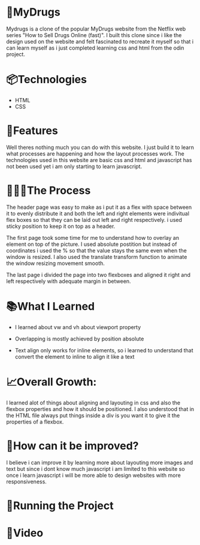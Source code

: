 # **💊MyDrugs**

Mydrugs is a clone of the popular MyDrugs website from the Netflix web series "How to Sell Drugs Online (fast)". I built this clone since i like the design used on the website and felt fascinated to recreate it myself so that i can learn myself as i just completed learning css and html from the odin project.



# 📦Technologies

- HTML
- CSS



# **🦄Features**

Well theres nothing much you can do with this website. I just build it to learn what processes are happening and how the layout processes work. The technologies used in this website are basic css and html and javascript has not been used yet i am only starting to learn javascript.



# **👩🏽‍🍳The Process**

The header page was easy to make as i put it as a flex with space between it to evenly distribute it and both the left and right elements were indivitual flex boxes so that they can be laid out left and right respectively. i used sticky position to keep it on top as a header.

The first page took some time for me to understand how to overlay an element on top of the picture. I used absolute postition but instead of coordinates i used the % so that the value stays the same even when the window is resized. I also used the translate transform function to animate the window resizing movement smooth.

The last page i divided the page into two flexboxes and aligned it right and left respectively with adequate margin in between.

# **📚What I Learned**

- I learned about vw and vh about viewport property

- Overlapping is mostly achieved by position absolute

- Text align only works for inline elements, so i learned to understand that convert the element to inline to align it like a text

# **📈Overall Growth:**

I learned alot of things about aligning and layouting in css and also the flexbox properties and how it should be positioned. I also understood that in the HTML file always put things inside a div is you want it to give it the properties of a flexbox.

# **💭How can it be improved?**

I believe i can improve it by  learning more about layouting more images and text but since i dont know much javascript i am limited to this website so once i learn javascript i will be more able to design websites with more responsiveness.

# **🚦Running the Project**



# **🍿Video**